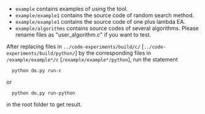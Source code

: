   - `example` contains examples of using the tool.
  - `example/example1` contains the source code of random search method.
  - `example/example1` contains the source code of one plus lambda EA.
  - `example/algorithms` contains source codes of several algorithms. Please rename files as "user_algorithm.c" if you want to test.

  After replacing files in `../code-experiments/build/c/` [`../code-experiments/build/python/`] by the corresponding files in `/example/example*/c` [`/example/example*/python`],
  run the statement
  ```
  	python do.py run-c
  ```
  or
  ```
  	python do.py run-python
  ```
  in the root folder to get result.
